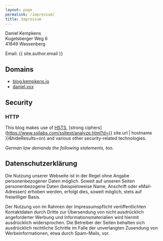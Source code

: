 ```yaml
---
layout: page
permalink: /impressum/
title: Impressum
---
```


Daniel Kempkens  
Kugelsberger Weg 6  
41849 Wassenberg

Email: {{ site.author.email }}

## Domains

* [blog.kempkens.io](https://blog.kempkens.io)
* [daniel.xxx](https://daniel.xxx)

## Security

### HTTP

This blog makes use of [HSTS](http://en.wikipedia.org/wiki/HTTP_Strict_Transport_Security), [strong ciphers](https://www.ssllabs.com/ssltest/analyze.html?d={{ site.url | hostname }}&hideResults=on) and various other security-related technologies.

_German law demands the following statements, too._

## Datenschutzerklärung

Die Nutzung unserer Webseite ist in der Regel ohne Angabe personenbezogener Daten möglich. Soweit auf unseren Seiten personenbezogene Daten (beispielsweise Name, Anschrift oder eMail-Adressen) erhoben werden, erfolgt dies, soweit möglich, stets auf freiwilliger Basis.

Der Nutzung von im Rahmen der Impressumspflicht veröffentlichten Kontaktdaten durch Dritte zur Übersendung von nicht ausdrücklich angeforderter Werbung und Informationsmaterialien wird hiermit ausdrücklich widersprochen. Die Betreiber der Seiten behalten sich ausdrücklich rechtliche Schritte im Falle der unverlangten Zusendung von Werbeinformationen, etwa durch Spam-Mails, vor.
